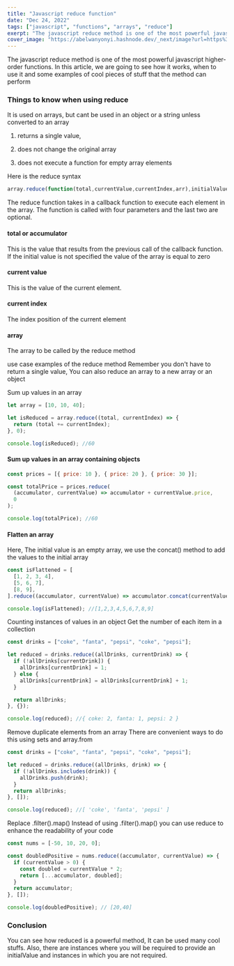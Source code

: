 ```yaml
---
title: "Javascript reduce function"
date: "Dec 24, 2022"
tags: ["javascript", "functions", "arrays", "reduce"]
exerpt: "The javascript reduce method is one of the most powerful javascript higher-order functions."
cover_image: "https://abelwanyonyi.hashnode.dev/_next/image?url=https%3A%2F%2Fcdn.hashnode.com%2Fres%2Fhashnode%2Fimage%2Fstock%2Funsplash%2F6d295b44df8c30b893aa2e8fd4058056.jpeg%3Fw%3D1600%26h%3D840%26fit%3Dcrop%26crop%3Dentropy%26auto%3Dcompress%2Cformat%26format%3Dwebp&w=1920&q=75"
---
```


The javascript reduce method is one of the most powerful javascript higher-order functions.
In this article, we are going to see how it works, when to use it and some examples of cool
pieces of stuff that the method can perform

### Things to know when using reduce

It is used on arrays, but cant be used in an object or a string unless converted to an array

1. returns a single value,

2. does not change the original array

3. does not execute a function for empty array elements

Here is the reduce syntax

```js
array.reduce(function(total,currentValue,currentIndex,arr),initialValue)

```

The reduce function takes in a callback function to execute each element in the array.
The function is called with four parameters and the last two are optional.

#### total or accumulator

This is the value that results from the previous call of the callback function. If the initial value is not specified the value of the array is equal to zero

#### current value

This is the value of the current element.

#### current index

The index position of the current element

#### array

The array to be called by the reduce method

use case examples of the reduce method
Remember you don't have to return a single value, You can also reduce an array to a new array or an object

Sum up values in an array

```js
let array = [10, 10, 40];

let isReduced = array.reduce((total, currentIndex) => {
  return (total += currentIndex);
}, 0);

console.log(isReduced); //60
```

#### Sum up values in an array containing objects

```js
const prices = [{ price: 10 }, { price: 20 }, { price: 30 }];

const totalPrice = prices.reduce(
  (accumulator, currentValue) => accumulator + currentValue.price,
  0
);

console.log(totalPrice); //60
```

#### Flatten an array

Here, The initial value is an empty array, we use the concat()
method to add the values to the initial array

```js
const isFlattened = [
  [1, 2, 3, 4],
  [5, 6, 7],
  [8, 9],
].reduce((accumulator, currentValue) => accumulator.concat(currentValue), []);

console.log(isFlattened); //[1,2,3,4,5,6,7,8,9]
```

Counting instances of values in an object
Get the number of each item in a collection

```js
const drinks = ["coke", "fanta", "pepsi", "coke", "pepsi"];

let reduced = drinks.reduce((allDrinks, currentDrink) => {
  if (!allDrinks[currentDrink]) {
    allDrinks[currentDrink] = 1;
  } else {
    allDrinks[currentDrink] = allDrinks[currentDrink] + 1;
  }

  return allDrinks;
}, {});

console.log(reduced); //{ coke: 2, fanta: 1, pepsi: 2 }
```

Remove duplicate elements from an array
There are convenient ways to do this using sets and array.from

```js
const drinks = ["coke", "fanta", "pepsi", "coke", "pepsi"];

let reduced = drinks.reduce((allDrinks, drink) => {
  if (!allDrinks.includes(drink)) {
    allDrinks.push(drink);
  }
  return allDrinks;
}, []);

console.log(reduced); //[ 'coke', 'fanta', 'pepsi' ]
```

Replace .filter().map()
Instead of using .filter().map() you can use reduce to enhance the readability of your code

```js
const nums = [-50, 10, 20, 0];

const doubledPositive = nums.reduce((accumulator, currentValue) => {
  if (currentValue > 0) {
    const doubled = currentValue * 2;
    return [...accumulator, doubled];
  }
  return accumulator;
}, []);

console.log(doubledPositive); // [20,40]
```

### Conclusion

You can see how reduced is a powerful method, It can be used many cool stuffs. Also, there are instances where you will be required to provide an initialValue and instances in which you are not required.
